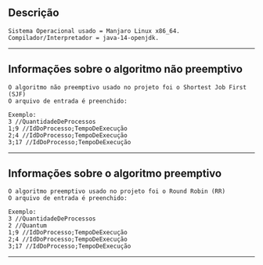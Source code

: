 ## Descrição ##
    Sistema Operacional usado = Manjaro Linux x86_64.
    Compilador/Interpretador = java-14-openjdk.
-----------------------------------------------------------------------------

## Informações sobre o algoritmo não preemptivo ##

    O algoritmo não preemptivo usado no projeto foi o Shortest Job First (SJF)
    O arquivo de entrada é preenchido:

    Exemplo:
    3 //QuantidadeDeProcessos
    1;9 //IdDoProcesso;TempoDeExecução
    2;4 //IdDoProcesso;TempoDeExecução
    3;17 //IdDoProcesso;TempoDeExecução
-----------------------------------------------------------------------------

## Informações sobre o algoritmo preemptivo ##

    O algoritmo preemptivo usado no projeto foi o Round Robin (RR)
    O arquivo de entrada é preenchido:

    Exemplo:
    3 //QuantidadeDeProcessos
    2 //Quantum
    1;9 //IdDoProcesso;TempoDeExecução
    2;4 //IdDoProcesso;TempoDeExecução
    3;17 //IdDoProcesso;TempoDeExecução
-----------------------------------------------------------------------------